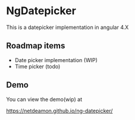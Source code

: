 # NgDatepicker

This is a datepicker implementation in angular 4.X

## Roadmap items

- Date picker implementation (WIP)
- Time picker (todo)

##  Demo

You can view the demo(wip) at 

https://netdeamon.github.io/ng-datepicker/

